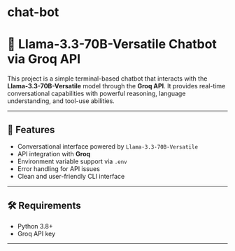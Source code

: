 # chat-bot
# 🤖 Llama-3.3-70B-Versatile Chatbot via Groq API

This project is a simple terminal-based chatbot that interacts with the **Llama-3.3-70B-Versatile** model through the **Groq API**. It provides real-time conversational capabilities with powerful reasoning, language understanding, and tool-use abilities.

---

## 🚀 Features

- Conversational interface powered by `Llama-3.3-70B-Versatile`
- API integration with **Groq**
- Environment variable support via `.env`
- Error handling for API issues
- Clean and user-friendly CLI interface

---

## 🛠️ Requirements

- Python 3.8+
- Groq API key

---